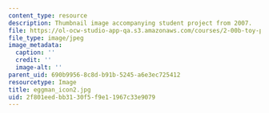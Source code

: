 ```yaml
---
content_type: resource
description: Thumbnail image accompanying student project from 2007.
file: https://ol-ocw-studio-app-qa.s3.amazonaws.com/courses/2-00b-toy-product-design-spring-2008/2f801eedbb3130f5f9e11967c33e9079_eggman_icon2.jpg
file_type: image/jpeg
image_metadata:
  caption: ''
  credit: ''
  image-alt: ''
parent_uid: 690b9956-8c8d-b91b-5245-a6e3ec725412
resourcetype: Image
title: eggman_icon2.jpg
uid: 2f801eed-bb31-30f5-f9e1-1967c33e9079
---
```

